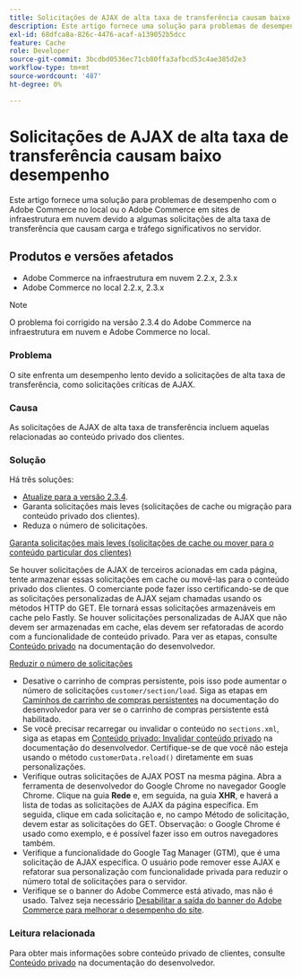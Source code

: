 ```yaml
---
title: Solicitações de AJAX de alta taxa de transferência causam baixo desempenho
description: Este artigo fornece uma solução para problemas de desempenho com o Adobe Commerce no local ou o Adobe Commerce em sites de infraestrutura em nuvem devido a algumas solicitações de alta taxa de transferência que causam carga e tráfego significativos no servidor.
exl-id: 68dfca8a-826c-4476-acaf-a139052b5dcc
feature: Cache
role: Developer
source-git-commit: 3bcdbd0536ec71cb80ffa3afbcd53c4ae385d2e3
workflow-type: tm+mt
source-wordcount: '487'
ht-degree: 0%

---
```


# Solicitações de AJAX de alta taxa de transferência causam baixo desempenho

Este artigo fornece uma solução para problemas de desempenho com o Adobe Commerce no local ou o Adobe Commerce em sites de infraestrutura em nuvem devido a algumas solicitações de alta taxa de transferência que causam carga e tráfego significativos no servidor.

## Produtos e versões afetados

* Adobe Commerce na infraestrutura em nuvem 2.2.x, 2.3.x
* Adobe Commerce no local 2.2.x, 2.3.x

>[!NOTE]
>
>O problema foi corrigido na versão 2.3.4 do Adobe Commerce na infraestrutura em nuvem e Adobe Commerce no local.

### Problema

O site enfrenta um desempenho lento devido a solicitações de alta taxa de transferência, como solicitações críticas de AJAX.

### Causa

As solicitações de AJAX de alta taxa de transferência incluem aquelas relacionadas ao conteúdo privado dos clientes.

### Solução

Há três soluções:

* [Atualize para a versão 2.3.4](https://experienceleague.adobe.com/en/docs/commerce-cloud-service/user-guide/develop/upgrade/commerce-version).
* Garanta solicitações mais leves (solicitações de cache ou migração para conteúdo privado dos clientes).
* Reduza o número de solicitações.

<u>Garanta solicitações mais leves (solicitações de cache ou mover para o conteúdo particular dos clientes)</u>

Se houver solicitações de AJAX de terceiros acionadas em cada página, tente armazenar essas solicitações em cache ou movê-las para o conteúdo privado dos clientes. O comerciante pode fazer isso certificando-se de que as solicitações personalizadas de AJAX sejam chamadas usando os métodos HTTP do GET. Ele tornará essas solicitações armazenáveis em cache pelo Fastly. Se houver solicitações personalizadas de AJAX que não devem ser armazenadas em cache, elas devem ser refatoradas de acordo com a funcionalidade de conteúdo privado. Para ver as etapas, consulte [Conteúdo privado](https://developer.adobe.com/commerce/php/development/cache/page/private-content/) na documentação do desenvolvedor.

<u>Reduzir o número de solicitações</u>

* Desative o carrinho de compras persistente, pois isso pode aumentar o número de solicitações `customer/section/load`. Siga as etapas em [Caminhos de carrinho de compras persistentes](https://experienceleague.adobe.com/en/docs/commerce-operations/configuration-guide/paths/config-reference-general) na documentação do desenvolvedor para ver se o carrinho de compras persistente está habilitado.
* Se você precisar recarregar ou invalidar o conteúdo no `sections.xml`, siga as etapas em [Conteúdo privado: Invalidar conteúdo privado](https://developer.adobe.com/commerce/php/development/cache/page/private-content/#invalidate-private-content) na documentação do desenvolvedor. Certifique-se de que você não esteja usando o método `customerData.reload()` diretamente em suas personalizações.
* Verifique outras solicitações de AJAX POST na mesma página. Abra a ferramenta de desenvolvedor do Google Chrome no navegador Google Chrome. Clique na guia **Rede** e, em seguida, na guia **XHR**, e haverá a lista de todas as solicitações de AJAX da página específica. Em seguida, clique em cada solicitação e, no campo Método de solicitação, devem estar as solicitações do GET. Observação: o Google Chrome é usado como exemplo, e é possível fazer isso em outros navegadores também.
* Verifique a funcionalidade do Google Tag Manager (GTM), que é uma solicitação de AJAX específica. O usuário pode remover esse AJAX e refatorar sua personalização com funcionalidade privada para reduzir o número total de solicitações para o servidor.
* Verifique se o banner do Adobe Commerce está ativado, mas não é usado. Talvez seja necessário [Desabilitar a saída do banner do Adobe Commerce para melhorar o desempenho do site](/help/troubleshooting/miscellaneous/disable-magento-banner-output-to-improve-site-performance.md).

### Leitura relacionada

Para obter mais informações sobre conteúdo privado de clientes, consulte [Conteúdo privado](https://developer.adobe.com/commerce/php/development/cache/page/private-content/) na documentação do desenvolvedor.
